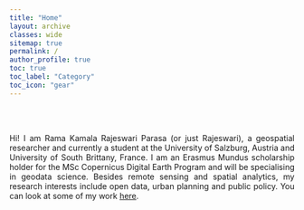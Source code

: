 ```yaml
---
title: "Home"
layout: archive
classes: wide
sitemap: true
permalink: /
author_profile: true
toc: true
toc_label: "Category"
toc_icon: "gear"
---
```


<br>
<br>

<p style = "text-align:justify">
Hi! I am Rama Kamala Rajeswari Parasa (or just Rajeswari), a geospatial researcher and currently a student at the University of Salzburg, Austria and University of South Brittany, France. I am an Erasmus Mundus scholarship holder for the MSc Copernicus Digital Earth Program and will be specialising in geodata science. Besides remote sensing and spatial analytics, my research interests include open data, urban planning and public policy. You can look at some of my work <a href = "/_pages/writing/">here</a>.
</p>

